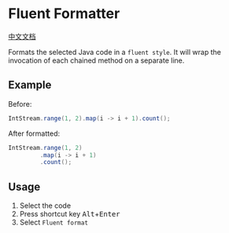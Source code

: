 # Fluent Formatter

<a href="README-CH.md">中文文档</a>  

Formats the selected Java code in a `fluent style`. It will wrap the invocation of each chained method on a separate line.

## Example
Before:
```java
IntStream.range(1, 2).map(i -> i + 1).count(); 
```

After formatted:

```java
IntStream.range(1, 2)
         .map(i -> i + 1)
         .count();
```

## Usage

1. Select the code
2. Press shortcut key <kbd>Alt</kbd>+<kbd>Enter</kbd>
3. Select `Fluent format`
